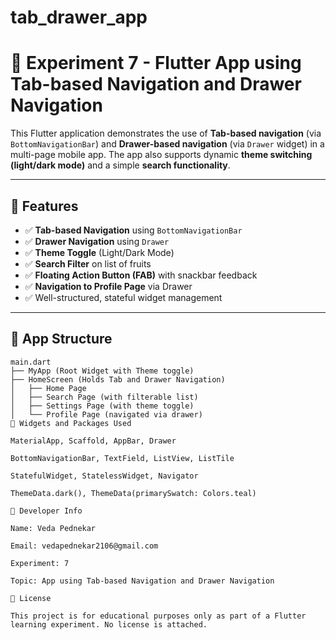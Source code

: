 # tab_drawer_app
# 📱 Experiment 7 - Flutter App using Tab-based Navigation and Drawer Navigation

This Flutter application demonstrates the use of **Tab-based navigation** (via `BottomNavigationBar`) and **Drawer-based navigation** (via `Drawer` widget) in a multi-page mobile app. The app also supports dynamic **theme switching (light/dark mode)** and a simple **search functionality**.

---

## 🔧 Features

- ✅ **Tab-based Navigation** using `BottomNavigationBar`
- ✅ **Drawer Navigation** using `Drawer`
- ✅ **Theme Toggle** (Light/Dark Mode)
- ✅ **Search Filter** on list of fruits
- ✅ **Floating Action Button (FAB)** with snackbar feedback
- ✅ **Navigation to Profile Page** via Drawer
- ✅ Well-structured, stateful widget management

---

## 📁 App Structure

```plaintext
main.dart
├── MyApp (Root Widget with Theme toggle)
├── HomeScreen (Holds Tab and Drawer Navigation)
│   ├── Home Page
│   ├── Search Page (with filterable list)
│   ├── Settings Page (with theme toggle)
│   └── Profile Page (navigated via drawer)
📌 Widgets and Packages Used

MaterialApp, Scaffold, AppBar, Drawer

BottomNavigationBar, TextField, ListView, ListTile

StatefulWidget, StatelessWidget, Navigator

ThemeData.dark(), ThemeData(primarySwatch: Colors.teal)

👤 Developer Info

Name: Veda Pednekar

Email: vedapednekar2106@gmail.com

Experiment: 7

Topic: App using Tab-based Navigation and Drawer Navigation

📄 License

This project is for educational purposes only as part of a Flutter learning experiment. No license is attached.

